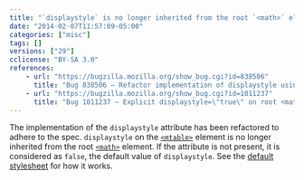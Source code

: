 ```yaml
---
title: "`displaystyle` is no longer inherited from the root `<math>` element"
date: "2014-02-07T11:57:09-05:00"
categories: ["misc"]
tags: []
versions: ["29"]
cclicense: "BY-SA 3.0"
references:
    - url: "https://bugzilla.mozilla.org/show_bug.cgi?id=838506"
      title: "Bug 838506 – Refactor implementation of displaystyle using a -moz-display-style property"
    - url: "https://bugzilla.mozilla.org/show_bug.cgi?id=1011237"
      title: "Bug 1011237 – Explicit displaystyle=\"true\" on root <math> element is not inherited"
---
```

The implementation of the `displaystyle` attribute has been refactored to adhere to the spec. `displaystyle` on the [`<mtable>`](https://developer.mozilla.org/docs/Web/MathML/Element/mtable) element is no longer inherited from the root [`<math>`](https://developer.mozilla.org/docs/Web/MathML/Element/math) element. If the attribute is not present, it is considered as `false`, the default value of `displaystyle`. See the [default stylesheet](https://dxr.mozilla.org/mozilla-release/source/layout/mathml/mathml.css) for how it works.
